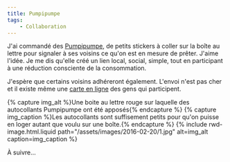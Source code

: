 ```yaml
---
title: Pumpipumpe
tags:
    - Collaboration
---
```


J'ai commandé des [Pumpipumpe](http://www.pumpipumpe.ch/ca-functionne-ainsi/), de petits stickers à coller sur la boîte au lettre pour signaler à ses voisins ce qu'on est en mesure de prêter. J'aime l'idée. Je me dis qu'elle créé un lien local, social, simple, tout en participant à une réduction consciente de la consommation.

J'espère que certains voisins adhéreront également. L'envoi n'est pas cher et il existe même une [carte en ligne](http://www.pumpipumpe.ch/map/page_v2/) des gens qui participent.

{% capture img_alt %}Une boite au lettre rouge sur laquelle des autocollants Pumpipumpe ont été apposés{% endcapture %}
{% capture img_caption %}Les autocollants sont suffisement petits pour qu'on puisse en loger autant que voulu sur une boîte.{% endcapture %}
{% include rwd-image.html.liquid
path="/assets/images/2016-02-20/1.jpg"
alt=img_alt
caption=img_caption
%}

À suivre…
